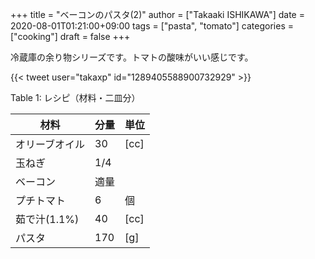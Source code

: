 +++
title = "ベーコンのパスタ(2)"
author = ["Takaaki ISHIKAWA"]
date = 2020-08-01T01:21:00+09:00
tags = ["pasta", "tomato"]
categories = ["cooking"]
draft = false
+++

冷蔵庫の余り物シリーズです。トマトの酸味がいい感じです。  

{{< tweet user="takaxp" id="1289405588900732929" >}}  

<div class="table-caption">
  <span class="table-number">Table 1</span>:
  レシピ（材料・二皿分）
</div>

| 材料      | 分量 | 単位 |
|---------|----|----|
| オリーブオイル | 30  | [cc] |
| 玉ねぎ    | 1/4 |      |
| ベーコン  | 適量 |      |
| プチトマト | 6   | 個   |
| 茹で汁(1.1%) | 40  | [cc] |
| パスタ    | 170 | [g]  |